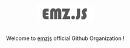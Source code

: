<!-- align="center" -->
<div align="center">
<img src="https://raw.githubusercontent.com/emzjs/.github/main/profile/banner.png" height="45px">
  
<br>  
  </br>
  
Welcome to [emzjs](https://npmjs.com/emz) official Github Organization !
</div>
